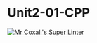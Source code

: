 # Unit2-01-CPP
[![Mr Coxall's Super Linter](https://github.com/ICS3U-C-Programming-SantiagoH/Unit2-01-CPP/workflows/Mr%20Coxall's%20Super%20Linter/badge.svg)](https://github.com/ICS3U-C-Programming-SantiagoH/Unit2-01-CPP/actions/)
